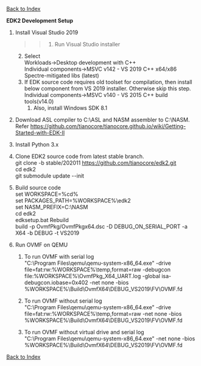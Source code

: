 
[Back to Index](../index.md)

**EDK2 Development Setup**  
1. Install Visual Studio 2019  
    >> 1. Run Visual Studio installer  
    2. Select  
       Workloads->Desktop development with C++  
       Individual components->MSVC v142 - VS 2019 C++ x64/x86 Spectre-mitigated libs (latest)  
    3. If EDK source code requires old toolset for compilation, then install below component from VS 2019 installer. Otherwise skip this step.  
       Individual components->MSVC v140 - VS 2015 C++ build tools(v14.0)
        1. Also, install Windows SDK 8.1

2. Download ASL compiler to C:\ASL and NASM assembler to C:\NASM.  
    Refer https://github.com/tianocore/tianocore.github.io/wiki/Getting-Started-with-EDK-II
	 
3. Install Python 3.x  

4. Clone EDK2 source code from latest stable branch.  
    git clone -b stable/202011 https://github.com/tianocore/edk2.git  
    cd edk2  
    git submodule update --init  

5. Build source code  
    set WORKSPACE=%cd%  
    set PACKAGES_PATH=%WORKSPACE%\edk2  
    set NASM_PREFIX=C:\NASM  
    cd edk2  
    edksetup.bat Rebuild  
    build -p OvmfPkg/OvmfPkgx64.dsc -D DEBUG_ON_SERIAL_PORT -a X64 -b DEBUG -t VS2019  
	 
6. Run OVMF on QEMU  
    1. To run OVMF with serial log  
		"C:\Program Files\qemu\qemu-system-x86_64.exe" -drive file=fat:rw:%WORKSPACE%\temp\,format=raw -debugcon file:%WORKSPACE%\OvmfPkg_X64_UART.log -global isa-debugcon.iobase=0x402 -net none -bios %WORKSPACE%\Build\OvmfX64\DEBUG_VS2019\FV\OVMF.fd  

	1. To run OVMF without serial log  
		"C:\Program Files\qemu\qemu-system-x86_64.exe" -drive file=fat:rw:%WORKSPACE%\temp\,format=raw -net none -bios %WORKSPACE%\Build\OvmfX64\DEBUG_VS2019\FV\OVMF.fd

	2. To run OVMF without virtual drive and serial log  
		"C:\Program Files\qemu\qemu-system-x86_64.exe" -net none -bios %WORKSPACE%\Build\OvmfX64\DEBUG_VS2019\FV\OVMF.fd

[Back to Index](../index.md)
